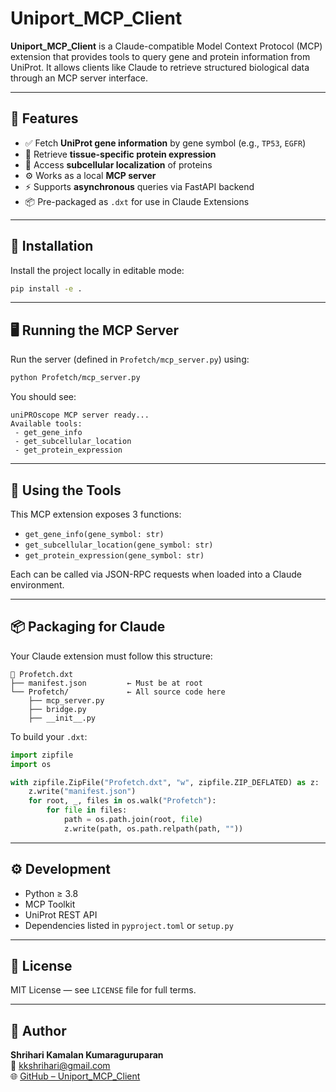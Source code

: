 # Uniport_MCP_Client

**Uniport_MCP_Client** is a Claude-compatible Model Context Protocol (MCP) extension that provides tools to query gene and protein information from UniProt. It allows clients like Claude to retrieve structured biological data through an MCP server interface.

---

## 🔬 Features

- ✅ Fetch **UniProt gene information** by gene symbol (e.g., `TP53`, `EGFR`)
- 🧬 Retrieve **tissue-specific protein expression**
- 📍 Access **subcellular localization** of proteins
- ⚙️ Works as a local **MCP server**
- ⚡ Supports **asynchronous** queries via FastAPI backend
- 📦 Pre-packaged as `.dxt` for use in Claude Extensions

---

## 🚀 Installation

Install the project locally in editable mode:

```bash
pip install -e .
```

---

## 🖥️ Running the MCP Server

Run the server (defined in `Profetch/mcp_server.py`) using:

```bash
python Profetch/mcp_server.py
```

You should see:

```
uniPROscope MCP server ready...
Available tools:
 - get_gene_info
 - get_subcellular_location
 - get_protein_expression
```

---

## 🧪 Using the Tools

This MCP extension exposes 3 functions:

- `get_gene_info(gene_symbol: str)`  
- `get_subcellular_location(gene_symbol: str)`  
- `get_protein_expression(gene_symbol: str)`  

Each can be called via JSON-RPC requests when loaded into a Claude environment.

---

## 📦 Packaging for Claude

Your Claude extension must follow this structure:

```
📁 Profetch.dxt
├── manifest.json         ← Must be at root
└── Profetch/             ← All source code here
    ├── mcp_server.py
    ├── bridge.py
    ├── __init__.py
```

To build your `.dxt`:

```python
import zipfile
import os

with zipfile.ZipFile("Profetch.dxt", "w", zipfile.ZIP_DEFLATED) as z:
    z.write("manifest.json")
    for root, _, files in os.walk("Profetch"):
        for file in files:
            path = os.path.join(root, file)
            z.write(path, os.path.relpath(path, ""))
```

---

## ⚙️ Development

- Python ≥ 3.8
- MCP Toolkit
- UniProt REST API
- Dependencies listed in `pyproject.toml` or `setup.py`

---

## 📄 License

MIT License — see `LICENSE` file for full terms.

---

## 👤 Author

**Shrihari Kamalan Kumaraguruparan**  
📧 kkshrihari@gmail.com  
🌐 [GitHub – Uniport_MCP_Client](https://github.com/ShrihariKamalanKumaraguruparan/Uniport_MCP_Client)
